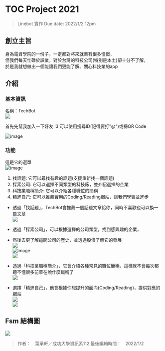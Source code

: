 # TOC Project 2021
> Linebot 實作
> Due date: 2022/1/2 12pm

## 創立主旨
身為電資學院的一份子，一定都對將來就業有很多憧憬，  
但我們每天忙碌於課業，對於台灣的科技公司(特別是本土)卻十分不了解，  
於是我就想做出一個能讓我們更能了解、關心科技業的app

## 介紹
### 基本資訊
名稱：TechBot  
![](https://cdn.discordapp.com/attachments/755734650613399613/927122751095963688/unknown.png)  

首先先幫我加入一下好友 :3
可以使用搜尋ID(記得要打"@")或掃QR Code  

![image](https://user-images.githubusercontent.com/76469551/147871487-066199af-766c-4c2a-a228-5eb10f83946a.png)  

### 功能  
這是它的選單  
![image](https://user-images.githubusercontent.com/76469551/147871361-4694f246-59a3-4cee-9fff-7ea684ef097d.png)  

1. 找話題: 它可以尋找有趣的話題(支援重新找一個話題)
2. 探索公司: 它可以選擇不同類型的科技廠，並介紹選擇的企業
3. 科技業職稱簡介: 它可以介紹各種職位的簡稱
4. 精進自己: 它可以推薦實用的Coding/Reading網站，讓我們學習並進步

+ 透過「找話題」，TechBot會推薦一個話題文章給你，同時不喜歡也可以換一篇文章  
![](https://cdn.discordapp.com/attachments/755734650613399613/927129041004277760/unknown.png)  

+ 透過「探索公司」，可以根據選擇的公司類型，找到感興趣的企業，  
+ 然後去更了解這間公司的歷史，並透過股價了解它的發展  
![](https://cdn.discordapp.com/attachments/755734650613399613/927129085585551390/unknown.png)  
![image](https://user-images.githubusercontent.com/76469551/147871713-96842979-fdc1-4ae9-a862-9047214e12a8.png)  
![](https://cdn.discordapp.com/attachments/755734650613399613/927129155483619378/unknown.png)  

+ 透過「科技業職稱簡介」，它會介紹各種常見的職位簡稱，這樣就不會每次都聽不懂很多前輩在說什麼職稱了  
![](https://cdn.discordapp.com/attachments/755734650613399613/927129200262021150/unknown.png)  

+ 選擇「精進自己」，他會根據你想提升的面向(Coding/Reading)，提供對應的網站  
![](https://cdn.discordapp.com/attachments/755734650613399613/927129241827557446/unknown.png)  
![](https://cdn.discordapp.com/attachments/755734650613399613/927129281585360896/unknown.png)  

## Fsm 結構圖  
![](https://cdn.discordapp.com/attachments/755734650613399613/927122068535902238/fsm.png)  


> 作者：　葉承軒／成功大學資訊系112
> 最後編輯時間：　2022/1/2

